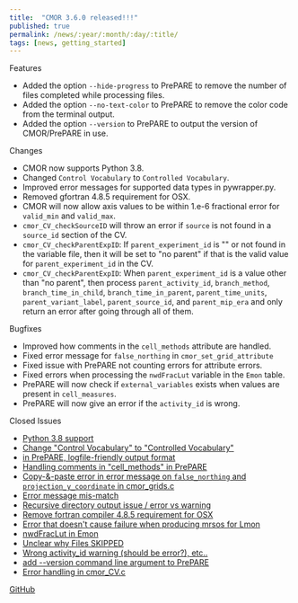 ```yaml
---
title:  "CMOR 3.6.0 released!!!"
published: true
permalink: /news/:year/:month/:day/:title/
tags: [news, getting_started]
---
```


Features
* Added the option `--hide-progress` to PrePARE to remove the number of files completed while processing files.
* Added the option `--no-text-color` to PrePARE to remove the color code from the terminal output.
* Added the option `--version` to PrePARE to output the version of CMOR/PrePARE in use.

Changes
* CMOR now supports Python 3.8.
* Changed `Control Vocabulary` to `Controlled Vocabulary`.
* Improved error messages for supported data types in pywrapper.py.
* Removed gfortran 4.8.5 requirement for OSX.
* CMOR will now allow axis values to be within 1.e-6 fractional error for `valid_min` and `valid_max`.
* `cmor_CV_checkSourceID` will throw an error if `source` is not found in a `source_id` section of the CV.
* `cmor_CV_checkParentExpID`: If `parent_experiment_id` is "" or not found in the variable file, then it will be set to "no parent" if that is the valid value for `parent_experiment_id` in the CV.
* `cmor_CV_checkParentExpID`: When `parent_experiment_id` is a value other than "no parent", then process `parent_activity_id`, `branch_method`, `branch_time_in_child`, `branch_time_in_parent`, `parent_time_units`, `parent_variant_label`, `parent_source_id`, and `parent_mip_era` and only return an error after going through all of them.

Bugfixes
* Improved how comments in the `cell_methods` attribute are handled.
* Fixed error message for `false_northing` in `cmor_set_grid_attribute`
* Fixed issue with PrePARE not counting errors for attribute errors.
* Fixed errors when processing the `nwdFracLut` variable in the `Emon` table.
* PrePARE will now check if `external_variables` exists when values are present in `cell_measures`.
* PrePARE will now give an error if the `activity_id` is wrong.

Closed Issues
* [Python 3.8 support](https://github.com/PCMDI/cmor/pull/596)
* [Change "Control Vocabulary" to "Controlled Vocabulary"](https://github.com/PCMDI/cmor/issues/488)
* [in PrePARE, logfile-friendly output format](https://github.com/PCMDI/cmor/issues/534)
* [Handling comments in "cell_methods" in PrePARE](https://github.com/PCMDI/cmor/issues/587)
* [Copy-&-paste error in error message on `false_northing` and `projection_y_coordinate` in cmor_grids.c
](https://github.com/PCMDI/cmor/issues/547)
* [Error message mis-match](https://github.com/PCMDI/cmor/issues/542)
* [Recursive directory output issue / error vs warning](https://github.com/PCMDI/cmor/issues/540)
* [Remove fortran compiler 4.8.5 requirement for OSX](https://github.com/PCMDI/cmor/pull/560)
* [Error that doesn't cause failure when producing mrsos for Lmon](https://github.com/PCMDI/cmor/issues/495)
* [nwdFracLut in Emon](https://github.com/PCMDI/cmor/issues/535)
* [Unclear why Files SKIPPED](https://github.com/PCMDI/cmor/issues/541)
* [Wrong activity_id warning (should be error?), etc..](https://github.com/PCMDI/cmor/issues/553)
* [add --version command line argument to PrePARE](https://github.com/PCMDI/cmor/issues/532)
* [Error handling in cmor_CV.c](https://github.com/PCMDI/cmor/issues/245)


[GitHub](https://github.com/PCMDI/cmor/releases/tag/3.6.0)
